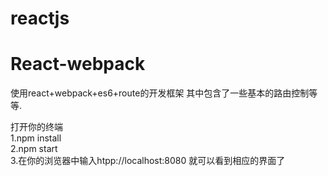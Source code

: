 reactjs
=======
# React-webpack
使用react+webpack+es6+route的开发框架
其中包含了一些基本的路由控制等等.

打开你的终端<br />
1.npm install<br />
2.npm start<br />
3.在你的浏览器中输入htpp://localhost:8080 就可以看到相应的界面了
